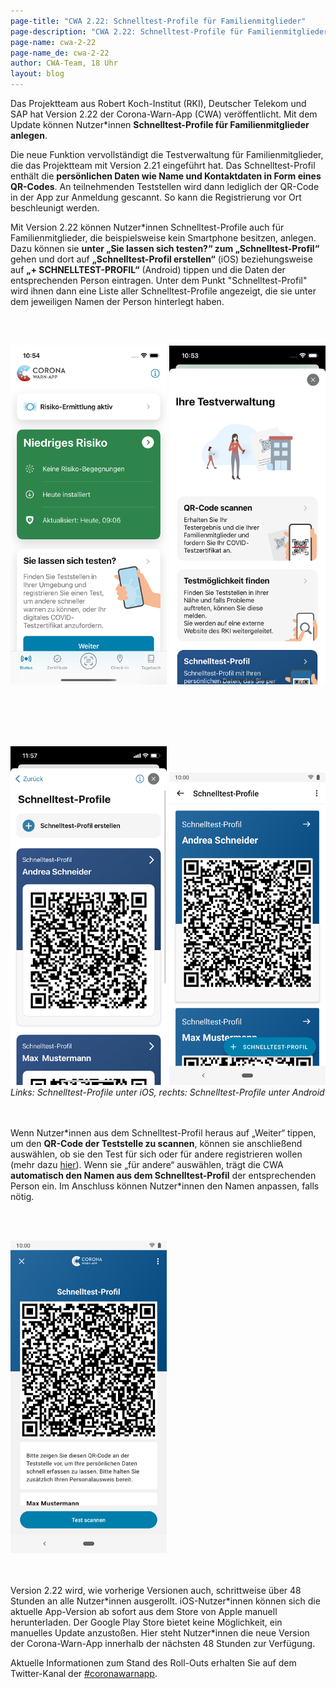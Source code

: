 ```yaml
---
page-title: "CWA 2.22: Schnelltest-Profile für Familienmitglieder"
page-description: "CWA 2.22: Schnelltest-Profile für Familienmitglieder"
page-name: cwa-2-22
page-name_de: cwa-2-22
author: CWA-Team, 18 Uhr
layout: blog
---
```


Das Projektteam aus Robert Koch-Institut (RKI), Deutscher Telekom und SAP hat Version 2.22 der Corona-Warn-App (CWA) veröffentlicht. Mit dem Update können Nutzer*innen **Schnelltest-Profile für Familienmitglieder anlegen**.

<!-- overview -->

Die neue Funktion vervollständigt die Testverwaltung für Familienmitglieder, die das Projektteam mit Version 2.21 eingeführt hat. Das Schnelltest-Profil enthält die **persönlichen Daten wie Name und Kontaktdaten in Form eines QR-Codes**. An teilnehmenden Teststellen wird dann lediglich der QR-Code in der App zur Anmeldung gescannt. So kann die Registrierung vor Ort beschleunigt werden.

Mit Version 2.22 können Nutzer\*innen Schnelltest-Profile auch für Familienmitglieder, die beispielsweise kein Smartphone besitzen, anlegen. Dazu können sie **unter „Sie lassen sich testen?“ zum „Schnelltest-Profil“** gehen und dort auf **„Schnelltest-Profil erstellen“** (iOS) beziehungsweise auf **„+ SCHNELLTEST-PROFIL“** (Android) tippen und die Daten der entsprechenden Person eintragen. Unter dem Punkt "Schnelltest-Profil" wird ihnen dann eine Liste aller Schnelltest-Profile angezeigt, die sie unter dem jeweiligen Namen der Person hinterlegt haben. 


<br></br>
<div class="text-center"> 
<img src="./schnelltestprofil-familie(1).png" title="Startbildschirm" style="align: center" width=250> <img src="./schnelltestprofil-familie(2).png" title="Schnelltest-Profil" style="align: center" width=250> 
</div>
<br></br>


<br></br>
<div class="text-center"> 
<img src="./schnelltestprofil-familie(3).png" title="Schnelltest-Profil" style="align: center" width=250> <img src="./schnelltestprofil-familie-android(3).png" title="StartbilSchnelltest-Profildschirm" style="align: center" width=250> 
<figcaption aria-hidden="true"><em>Links: Schnelltest-Profile unter iOS, rechts: Schnelltest-Profile unter Android</em></figcaption>
</div>
<br></br>

Wenn Nutzer\*innen aus dem Schnelltest-Profil heraus auf „Weiter“ tippen, um den **QR-Code der Teststelle zu scannen**, können sie anschließend auswählen, ob sie den Test für sich oder für andere registrieren wollen (mehr dazu [hier](/de/blog/2022-04-19-cwa-2-21/)). Wenn sie „für andere“ auswählen, trägt die CWA **automatisch den Namen aus dem Schnelltest-Profil** der entsprechenden Person ein. Im Anschluss können Nutzer*innen den Namen anpassen, falls nötig. 

<br></br>
<div class="text-center"> 
<img src="./schnelltestprofil-familie(4).png" title="QR Code scannen" style="align: center" width=250> 
</div>
<br></br>

Version 2.22 wird, wie vorherige Versionen auch, schrittweise über 48 Stunden an alle Nutzer\*innen ausgerollt. iOS-Nutzer\*innen können sich die aktuelle App-Version ab sofort aus dem Store von Apple manuell herunterladen. Der Google Play Store bietet keine Möglichkeit, ein manuelles Update anzustoßen. Hier steht Nutzer\*innen die neue Version der Corona-Warn-App innerhalb der nächsten 48 Stunden zur Verfügung.

Aktuelle Informationen zum Stand des Roll-Outs erhalten Sie auf dem Twitter-Kanal der [#coronawarnapp](https://twitter.com/coronawarnapp).
